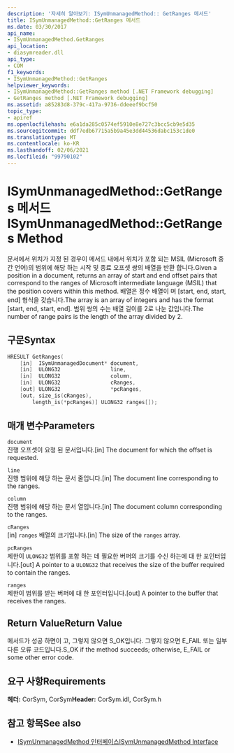 ```yaml
---
description: '자세히 알아보기: ISymUnmanagedMethod:: GetRanges 메서드'
title: ISymUnmanagedMethod::GetRanges 메서드
ms.date: 03/30/2017
api_name:
- ISymUnmanagedMethod.GetRanges
api_location:
- diasymreader.dll
api_type:
- COM
f1_keywords:
- ISymUnmanagedMethod::GetRanges
helpviewer_keywords:
- ISymUnmanagedMethod::GetRanges method [.NET Framework debugging]
- GetRanges method [.NET Framework debugging]
ms.assetid: a85283d8-379c-417a-9736-ddeeef9bcf50
topic_type:
- apiref
ms.openlocfilehash: e6a1da285c0574ef5910e8e727c3bcc5cb9e5d35
ms.sourcegitcommit: ddf7edb67715a5b9a45e3dd44536dabc153c1de0
ms.translationtype: MT
ms.contentlocale: ko-KR
ms.lasthandoff: 02/06/2021
ms.locfileid: "99790102"
---
```

# <a name="isymunmanagedmethodgetranges-method"></a><span data-ttu-id="3a1ad-103">ISymUnmanagedMethod::GetRanges 메서드</span><span class="sxs-lookup"><span data-stu-id="3a1ad-103">ISymUnmanagedMethod::GetRanges Method</span></span>

<span data-ttu-id="3a1ad-104">문서에서 위치가 지정 된 경우이 메서드 내에서 위치가 포함 되는 MSIL (Microsoft 중간 언어)의 범위에 해당 하는 시작 및 종료 오프셋 쌍의 배열을 반환 합니다.</span><span class="sxs-lookup"><span data-stu-id="3a1ad-104">Given a position in a document, returns an array of start and end offset pairs that correspond to the ranges of Microsoft intermediate language (MSIL) that the position covers within this method.</span></span> <span data-ttu-id="3a1ad-105">배열은 정수 배열이 며 [start, end, start, end] 형식을 갖습니다.</span><span class="sxs-lookup"><span data-stu-id="3a1ad-105">The array is an array of integers and has the format [start, end, start, end].</span></span> <span data-ttu-id="3a1ad-106">범위 쌍의 수는 배열 길이를 2로 나눈 값입니다.</span><span class="sxs-lookup"><span data-stu-id="3a1ad-106">The number of range pairs is the length of the array divided by 2.</span></span>  
  
## <a name="syntax"></a><span data-ttu-id="3a1ad-107">구문</span><span class="sxs-lookup"><span data-stu-id="3a1ad-107">Syntax</span></span>  
  
```cpp  
HRESULT GetRanges(  
    [in]  ISymUnmanagedDocument* document,  
    [in]  ULONG32                line,  
    [in]  ULONG32                column,  
    [in]  ULONG32                cRanges,  
    [out] ULONG32                *pcRanges,  
    [out, size_is(cRanges),  
        length_is(*pcRanges)] ULONG32 ranges[]);  
```  
  
## <a name="parameters"></a><span data-ttu-id="3a1ad-108">매개 변수</span><span class="sxs-lookup"><span data-stu-id="3a1ad-108">Parameters</span></span>  

 `document`  
 <span data-ttu-id="3a1ad-109">진행 오프셋이 요청 된 문서입니다.</span><span class="sxs-lookup"><span data-stu-id="3a1ad-109">[in] The document for which the offset is requested.</span></span>  
  
 `line`  
 <span data-ttu-id="3a1ad-110">진행 범위에 해당 하는 문서 줄입니다.</span><span class="sxs-lookup"><span data-stu-id="3a1ad-110">[in] The document line corresponding to the ranges.</span></span>  
  
 `column`  
 <span data-ttu-id="3a1ad-111">진행 범위에 해당 하는 문서 열입니다.</span><span class="sxs-lookup"><span data-stu-id="3a1ad-111">[in] The document column corresponding to the ranges.</span></span>  
  
 `cRanges`  
 <span data-ttu-id="3a1ad-112">[in] `ranges` 배열의 크기입니다.</span><span class="sxs-lookup"><span data-stu-id="3a1ad-112">[in] The size of the `ranges` array.</span></span>  
  
 `pcRanges`  
 <span data-ttu-id="3a1ad-113">제한이 `ULONG32` 범위를 포함 하는 데 필요한 버퍼의 크기를 수신 하는에 대 한 포인터입니다.</span><span class="sxs-lookup"><span data-stu-id="3a1ad-113">[out] A pointer to a `ULONG32` that receives the size of the buffer required to contain the ranges.</span></span>  
  
 `ranges`  
 <span data-ttu-id="3a1ad-114">제한이 범위를 받는 버퍼에 대 한 포인터입니다.</span><span class="sxs-lookup"><span data-stu-id="3a1ad-114">[out] A pointer to the buffer that receives the ranges.</span></span>  
  
## <a name="return-value"></a><span data-ttu-id="3a1ad-115">Return Value</span><span class="sxs-lookup"><span data-stu-id="3a1ad-115">Return Value</span></span>  

 <span data-ttu-id="3a1ad-116">메서드가 성공 하면이 고, 그렇지 않으면 S_OK입니다. 그렇지 않으면 E_FAIL 또는 일부 다른 오류 코드입니다.</span><span class="sxs-lookup"><span data-stu-id="3a1ad-116">S_OK if the method succeeds; otherwise, E_FAIL or some other error code.</span></span>  
  
## <a name="requirements"></a><span data-ttu-id="3a1ad-117">요구 사항</span><span class="sxs-lookup"><span data-stu-id="3a1ad-117">Requirements</span></span>  

 <span data-ttu-id="3a1ad-118">**헤더:** CorSym, CorSym</span><span class="sxs-lookup"><span data-stu-id="3a1ad-118">**Header:** CorSym.idl, CorSym.h</span></span>  
  
## <a name="see-also"></a><span data-ttu-id="3a1ad-119">참고 항목</span><span class="sxs-lookup"><span data-stu-id="3a1ad-119">See also</span></span>

- [<span data-ttu-id="3a1ad-120">ISymUnmanagedMethod 인터페이스</span><span class="sxs-lookup"><span data-stu-id="3a1ad-120">ISymUnmanagedMethod Interface</span></span>](isymunmanagedmethod-interface.md)
